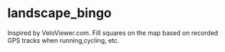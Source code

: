 # landscape_bingo
Inspired by VeloViewer.com. Fill squares on the map based on recorded GPS tracks when running,cycling, etc.
